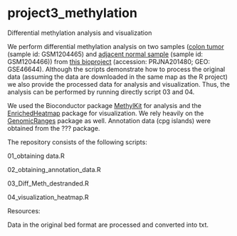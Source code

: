 # project3_methylation
Differential methylation analysis and visualization

We perform differential methylation analysis on two samples ([colon tumor](https://www.ncbi.nlm.nih.gov/geo/query/acc.cgi?acc=GSM1204465) (sample id: GSM1204465) and [adjacent normal sample](https://www.ncbi.nlm.nih.gov/geo/query/acc.cgi?acc=GSM1204466) (sample id: GSM1204466)) from [this bioproject](https://www.ncbi.nlm.nih.gov/bioproject/PRJNA201480) (accession: PRJNA201480; GEO: GSE46644). Although the scripts demonstrate how to process the original data (assuming the data are downloaded in the same map as the R project) we also provide the processed data for analysis and visualization. Thus, the analysis can be performed by running directly script 03 and 04.

We used the Bioconductor package [MethylKit](https://www.bioconductor.org/packages/release/bioc/html/methylKit.html) for analysis and the [EnrichedHeatmap](https://bioconductor.org/packages/release/bioc/html/EnrichedHeatmap.html) package for visualization. We rely heavily on the [GenomicRanges](https://bioconductor.org/packages/release/bioc/html/GenomicRanges.html) package as well. Annotation data (cpg islands) were obtained from the ??? package.

The repository consists of the following scripts:

01_obtaining data.R

02_obtaining_annotation_data.R

03_Diff_Meth_destranded.R

04_visualization_heatmap.R


Resources:



Data in the original bed format are processed and converted into txt.

